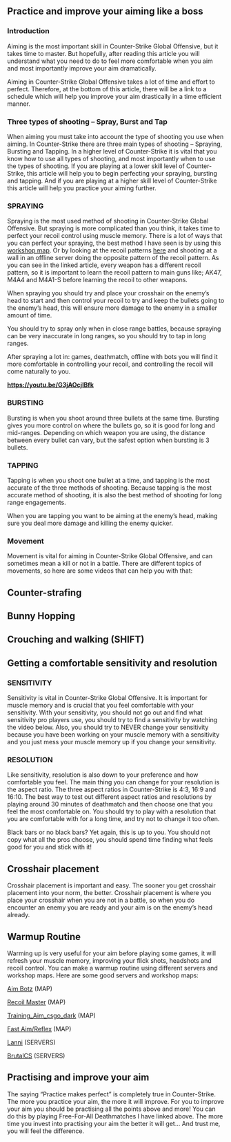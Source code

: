 ## Practice and improve your aiming like a boss

### Introduction

Aiming is the most important skill in Counter-Strike Global Offensive, but it takes time to master.  But hopefully, after reading this article you will understand what you need to do to feel more comfortable when you aim and most importantly improve your aim dramatically.

Aiming in Counter-Strike Global Offensive takes a lot of time and effort to perfect.  Therefore, at the bottom of this article, there will be a link to a schedule which will help you improve your aim drastically in a time efficient manner.

### Three types of shooting – Spray, Burst and Tap

When aiming you must take into account the type of shooting you use when aiming.  In Counter-Strike there are three main types of shooting – Spraying, Bursting and Tapping.  In a higher level of Counter-Strike it is vital that you know how to use all types of shooting, and most importantly when to use the types of shooting.  If you are playing at a lower skill level of Counter-Strike, this article will help you to begin perfecting your spraying, bursting and tapping.  And if you are playing at a higher skill level of Counter-Strike this article will help you practice your aiming further.

### SPRAYING

Spraying is the most used method of shooting in Counter-Strike Global Offensive.  But spraying is more complicated than you think, it takes time to perfect your recoil control using muscle memory.  There is a lot of ways that you can perfect your spraying, the best method I have seen is by using this [workshop map](https://steamcommunity.com/sharedfiles/filedetails/?id=419404847). Or by looking at the recoil patterns [here](http://csgoskills.com/academy/spray-patterns/) and shooting at a wall in an offline server doing the opposite pattern of the recoil pattern.  As you can see in the linked article, every weapon has a different recoil pattern, so it is important to learn the recoil pattern to main guns like; AK47, M4A4 and M4A1-S before learning the recoil to other weapons.

When spraying you should try and place your crosshair on the enemy’s head to start and then control your recoil to try and keep the bullets going to the enemy’s head, this will ensure more damage to the enemy in a smaller amount of time.

You should try to spray only when in close range battles, because spraying can be very inaccurate in long ranges, so you should try to tap in long ranges.

After spraying a lot in: games, deathmatch, offline with bots you will find it more comfortable in controlling your recoil, and controlling the recoil will come naturally to you.

__https://youtu.be/G3jAOcjIBfk__

### BURSTING

Bursting is when you shoot around three bullets at the same time.  Bursting gives you more control on where the bullets go, so it is good for long and mid-ranges.  Depending on which weapon you are using, the distance between every bullet can vary, but the safest option when bursting is 3 bullets.

### TAPPING

Tapping is when you shoot one bullet at a time, and tapping is the most accurate of the three methods of shooting.  Because tapping is the most accurate method of shooting, it is also the best method of shooting for long range engagements.

When you are tapping you want to be aiming at the enemy’s head, making sure you deal more damage and killing the enemy quicker.

### Movement

Movement is vital for aiming in Counter-Strike Global Offensive, and can sometimes mean a kill or not in a battle.  There are different topics of movements, so here are some videos that can help you with that:

## Counter-strafing

## Bunny Hopping



## Crouching and walking (SHIFT)



## Getting a comfortable sensitivity and resolution



### SENSITIVITY

Sensitivity is vital in Counter-Strike Global Offensive.  It is important for muscle memory and is crucial that you feel comfortable with your sensitivity.  With your sensitivity, you should not go out and find what sensitivity pro players use, you should try to find a sensitivity by watching the video below.  Also, you should try to NEVER change your sensitivity because you have been working on your muscle memory with a sensitivity and you just mess your muscle memory up if you change your sensitivity.

### RESOLUTION

Like sensitivity, resolution is also down to your preference and how comfortable you feel.  The main thing you can change for your resolution is the aspect ratio.  The three aspect ratios in Counter-Strike is 4:3, 16:9 and 16:10.  The best way to test out different aspect ratios and resolutions by playing around 30 minutes of deathmatch and then choose one that you feel the most comfortable on.  You should try to play with a resolution that you are comfortable with for a long time, and try not to change it too often.

Black bars or no black bars?  Yet again, this is up to you.  You should not copy what all the pros choose, you should spend time finding what feels good for you and stick with it!



## Crosshair placement



Crosshair placement is important and easy.  The sooner you get crosshair placement into your norm, the better.  Crosshair placement is where you place your crosshair when you are not in a battle, so when you do encounter an enemy you are ready and your aim is on the enemy’s head already.




## Warmup Routine

Warming up is very useful for your aim before playing some games, it will refresh your muscle memory, improving your flick shots, headshots and recoil control.  You can make a warmup routine using different servers and workshop maps.  Here are some good servers and workshop maps:

[Aim Botz](http://steamcommunity.com/sharedfiles/filedetails/?id=243702660) (MAP)

[Recoil Master](https://steamcommunity.com/sharedfiles/filedetails/?id=419404847) (MAP)

[Training_Aim_csgo_dark](https://steamcommunity.com/sharedfiles/filedetails/?id=241148414) (MAP)

[Fast Aim/Reflex](https://steamcommunity.com/sharedfiles/filedetails/?id=498560296) (MAP)

[Lanni](http://www.team-lanii.de/) (SERVERS)

[BrutalCS](http://www.brutalcs.nu/motd/servers.html) (SERVERS)




## Practising and improve your aim

The saying “Practice makes perfect” is completely true in Counter-Strike.  The more you practice your aim, the more it will improve. For you to improve your aim you should be practising all the points above and more!  You can do this by playing Free-For-All Deathmatches I have linked above.  The more time you invest into practising your aim the better it will get… And trust me, you will feel the difference.